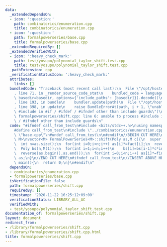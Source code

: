 ```yaml
---
data:
  _extendedDependsOn:
  - icon: ':question:'
    path: combinatorics/enumeration.cpp
    title: combinatorics/enumeration.cpp
  - icon: ':question:'
    path: formalpowerseries/base.cpp
    title: formalpowerseries/base.cpp
  _extendedRequiredBy: []
  _extendedVerifiedWith:
  - icon: ':heavy_check_mark:'
    path: test/yosupo/polynomial_taylor_shift.test.cpp
    title: test/yosupo/polynomial_taylor_shift.test.cpp
  _pathExtension: cpp
  _verificationStatusIcon: ':heavy_check_mark:'
  attributes:
    links: []
  bundledCode: "Traceback (most recent call last):\n  File \"/opt/hostedtoolcache/Python/3.9.0/x64/lib/python3.9/site-packages/onlinejudge_verify/documentation/build.py\"\
    , line 71, in _render_source_code_stat\n    bundled_code = language.bundle(stat.path,\
    \ basedir=basedir, options={'include_paths': [basedir]}).decode()\n  File \"/opt/hostedtoolcache/Python/3.9.0/x64/lib/python3.9/site-packages/onlinejudge_verify/languages/cplusplus.py\"\
    , line 193, in bundle\n    bundler.update(path)\n  File \"/opt/hostedtoolcache/Python/3.9.0/x64/lib/python3.9/site-packages/onlinejudge_verify/languages/cplusplus_bundle.py\"\
    , line 398, in update\n    raise BundleErrorAt(path, i + 1, \"unable to process\
    \ #include in #if / #ifdef / #ifndef other than include guards\")\nonlinejudge_verify.languages.cplusplus_bundle.BundleErrorAt:\
    \ formalpowerseries/shift.cpp: line 6: unable to process #include in #if / #ifdef\
    \ / #ifndef other than include guards\n"
  code: "#ifndef call_from_test\n#include <bits/stdc++.h>\nusing namespace std;\n\n\
    #define call_from_test\n#include \"../combinatorics/enumeration.cpp\"\n#include\
    \ \"base.cpp\"\n#undef call_from_test\n\n#endif\n//BEGIN CUT HERE\ntemplate<typename\
    \ M>\nvector<M> FormalPowerSeries<M>::shift(Poly as,M c){\n  super::init(as.size()+1);\n\
    \  int n=as.size();\n  for(int i=0;i<n;i++) as[i]*=fact[i];\n  reverse(as.begin(),as.end());\n\
    \  Poly bs(n,M(1));\n  for(int i=1;i<n;i++)\n    bs[i]=bs[i-1]*c*invs[i];\n  as=pre(mul(as,bs),n);\n\
    \  reverse(as.begin(),as.end());\n  for(int i=0;i<n;i++) as[i]*=finv[i];\n  return\
    \ as;\n}\n//END CUT HERE\n#ifndef call_from_test\n//INSERT ABOVE HERE\nsigned\
    \ main(){\n  return 0;\n}\n#endif\n"
  dependsOn:
  - combinatorics/enumeration.cpp
  - formalpowerseries/base.cpp
  isVerificationFile: false
  path: formalpowerseries/shift.cpp
  requiredBy: []
  timestamp: '2020-11-22 16:25:12+09:00'
  verificationStatus: LIBRARY_ALL_AC
  verifiedWith:
  - test/yosupo/polynomial_taylor_shift.test.cpp
documentation_of: formalpowerseries/shift.cpp
layout: document
redirect_from:
- /library/formalpowerseries/shift.cpp
- /library/formalpowerseries/shift.cpp.html
title: formalpowerseries/shift.cpp
---
```

